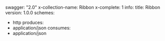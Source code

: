 swagger: "2.0"
x-collection-name: Ribbon
x-complete: 1
info:
  title: Ribbon
  version: 1.0.0
schemes:
- http
produces:
- application/json
consumes:
- application/json
